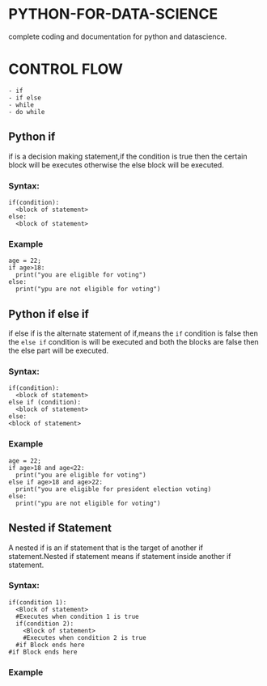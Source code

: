 # PYTHON-FOR-DATA-SCIENCE
complete coding and documentation for python and datascience.

# CONTROL FLOW
```
- if
- if else
- while
- do while
```

## Python if

if is a decision  making statement,if the condition is true then the certain block will be executes otherwise the else block will be executed.

### Syntax:

```
if(condition):
  <block of statement>
else:
  <block of statement>
```
### Example

```
age = 22;
if age>18:
  print("you are eligible for voting")
else:
  print("ypu are not eligible for voting")
```

## Python if else if

if else if is the alternate statement of if,means the ``if`` condition is false then the ``else if`` condition is will be executed and both the blocks are false then the else part will be executed.

### Syntax:
```
if(condition):
  <block of statement>
else if (condition):
  <block of statement>
else:
<block of statement>

```

### Example
```
age = 22;
if age>18 and age<22:
  print("you are eligible for voting")
else if age>18 and age>22:
  print("you are eligible for president election voting)
else:
  print("ypu are not eligible for voting")
```

## Nested if Statement
A nested if is an if statement that is the target of another if statement.Nested if statement means if statement inside another if statement.

### Syntax:

```
if(condition 1):
  <Block of statement>
  #Executes when condition 1 is true
  if(condition 2):
    <Block of statement>
    #Executes when condition 2 is true
  #if Block ends here
#if Block ends here    

```

### Example

```
